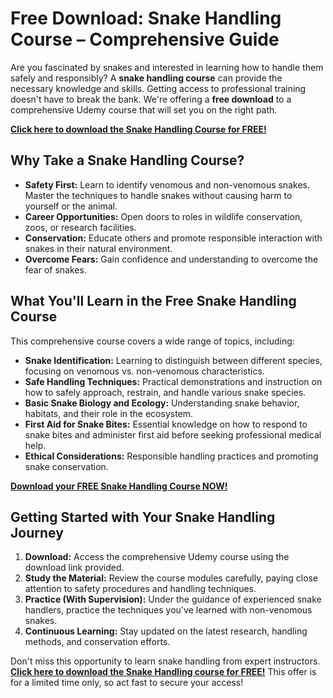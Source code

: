 # Free Download: Snake Handling Course – Comprehensive Guide

Are you fascinated by snakes and interested in learning how to handle them safely and responsibly? A **snake handling course** can provide the necessary knowledge and skills. Getting access to professional training doesn't have to break the bank. We're offering a **free download** to a comprehensive Udemy course that will set you on the right path.

[**Click here to download the Snake Handling Course for FREE!**](https://udemywork.com/snake-handling-course)

## Why Take a Snake Handling Course?

*   **Safety First:** Learn to identify venomous and non-venomous snakes. Master the techniques to handle snakes without causing harm to yourself or the animal.
*   **Career Opportunities:** Open doors to roles in wildlife conservation, zoos, or research facilities.
*   **Conservation:** Educate others and promote responsible interaction with snakes in their natural environment.
*   **Overcome Fears:** Gain confidence and understanding to overcome the fear of snakes.

## What You'll Learn in the Free Snake Handling Course

This comprehensive course covers a wide range of topics, including:

*   **Snake Identification:** Learning to distinguish between different species, focusing on venomous vs. non-venomous characteristics.
*   **Safe Handling Techniques:** Practical demonstrations and instruction on how to safely approach, restrain, and handle various snake species.
*   **Basic Snake Biology and Ecology:** Understanding snake behavior, habitats, and their role in the ecosystem.
*   **First Aid for Snake Bites:** Essential knowledge on how to respond to snake bites and administer first aid before seeking professional medical help.
*   **Ethical Considerations:** Responsible handling practices and promoting snake conservation.

[**Download your FREE Snake Handling Course NOW!**](https://udemywork.com/snake-handling-course)

## Getting Started with Your Snake Handling Journey

1.  **Download:** Access the comprehensive Udemy course using the download link provided.
2.  **Study the Material:** Review the course modules carefully, paying close attention to safety procedures and handling techniques.
3.  **Practice (With Supervision):** Under the guidance of experienced snake handlers, practice the techniques you've learned with non-venomous snakes.
4.  **Continuous Learning:** Stay updated on the latest research, handling methods, and conservation efforts.

Don't miss this opportunity to learn snake handling from expert instructors. **[Click here to download the Snake Handling course for FREE!](https://udemywork.com/snake-handling-course)** This offer is for a limited time only, so act fast to secure your access!
